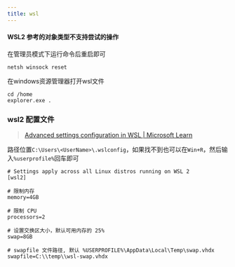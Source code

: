 ```yaml
---
title: wsl
---
```




#### WSL2  参考的对象类型不支持尝试的操作

在管理员模式下运行命令后重启即可

```
netsh winsock reset
```

在windows资源管理器打开wsl文件

```
cd /home
explorer.exe .
```



### wsl2 配置文件

> [Advanced settings configuration in WSL | Microsoft Learn](https://learn.microsoft.com/en-us/windows/wsl/wsl-config#wslconfig)

路径位置`C:\Users\<UserName>\.wslconfig`，如果找不到也可以在`Win+R`，然后输入`%userprofile%`回车即可

```
# Settings apply across all Linux distros running on WSL 2
[wsl2]

# 限制内存
memory=4GB 

# 限制 CPU
processors=2

# 设置交换区大小，默认可用内存的 25%
swap=8GB

# swapfile 文件路径, 默认 %USERPROFILE%\AppData\Local\Temp\swap.vhdx
swapfile=C:\\temp\\wsl-swap.vhdx


```

